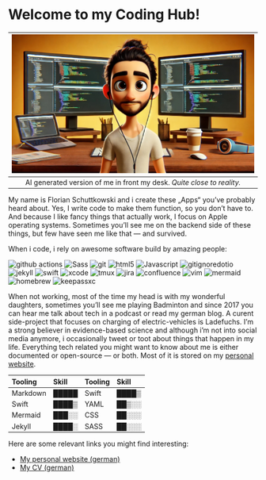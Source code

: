# Welcome to my Coding Hub!

|![](https://raw.githubusercontent.com/flowinho/flowinho/main/coding-hub.jpg)|
|:-:|
|AI generated version of me in front my desk. _Quite close to reality._|

My name is Florian Schuttkowski and i create these „Apps“ you’ve probably heard about. Yes, I write code to make them function, so you don’t have to. And because I like fancy things that actually work, I focus on Apple operating systems. Sometimes you’ll see me on the backend side of these things, but few have seen me like that — and survived.

When i code, i rely on awesome software build by amazing people:

<p>
    <img alt="github actions" src="https://img.shields.io/badge/-Github_Actions-2088FF?style=flat-square&logo=github-actions&logoColor=white" />
    <img alt="Sass" src="https://img.shields.io/badge/-Sass-CC6699?style=flat-square&logo=sass&logoColor=white" />
    <img alt="git" src="https://img.shields.io/badge/-Git-F05032?style=flat-square&logo=git&logoColor=white" />
    <img alt="html5" src="https://img.shields.io/badge/-HTML5-E34F26?style=flat-square&logo=html5&logoColor=white" />
    <img alt="Javascript" src="https://img.shields.io/badge/-javascript-f7df1c?style=flat-square&logo=javascript&logoColor=black" />
    <img alt="gitignoredotio" src="https://img.shields.io/badge/-gitignore.io-204ECF?style=flat-square&logo=gitignoredotio&logoColor=white" />
    <img alt="jekyll" src="https://img.shields.io/badge/-Jekyll-CC0000?style=flat-square&logo=jekyll&logoColor=white" />
    <img alt="swift" src="https://img.shields.io/badge/-Swift-F05138?style=flat-square&logo=swift&logoColor=white" />
    <img alt="xcode" src="https://img.shields.io/badge/-Xcode-147EFB?style=flat-square&logo=xcode&logoColor=white" />
    <img alt="tmux" src="https://img.shields.io/badge/-tmux-1BB91F?style=flat-square&logo=tmux&logoColor=white" />
    <img alt="jira" src="https://img.shields.io/badge/-Jira-0052CC?style=flat-square&logo=tmux&logoColor=white" />
    <img alt="confluence" src="https://img.shields.io/badge/-Confluence-172B4D?style=flat-square&logo=confluence&logoColor=white" />
    <img alt="vim" src="https://img.shields.io/badge/-Vim-019733?style=flat-square&logo=vim&logoColor=white" />
    <img alt="mermaid" src="https://img.shields.io/badge/-Mermaid-FF3670?style=flat-square&logo=mermaid&logoColor=white" />
    <img alt="homebrew" src="https://img.shields.io/badge/-Homebrew-FBB040?style=flat-square&logo=homebrew&logoColor=white" />
    <img alt="keepassxc" src="https://img.shields.io/badge/-KeePassXC-6CAC4D?style=flat-square&logo=keepassxc&logoColor=white" />
</p>

When not working, most of the time my head is with my wonderful daughters, sometimes you’ll see me playing Badminton and since 2017 you can hear me talk about tech in a podcast or read my german blog. A curent side-project that focuses on charging of electric-vehicles is Ladefuchs. I’m a strong believer in evidence-based science and although i’m not into social media anymore, i occasionally tweet or toot about things that happen in my life. Everything tech related you might want to know about me is either documented or open-source — or both. Most of it is stored on my [personal website](https://florianschuttkowski.com).

|Tooling|Skill|Tooling|Skill|
|:--|:--|:--|:--|
|Markdown|█████|Swift|████▒|
|Swift|████▒|YAML|██▒░░|
|Mermaid|███░░|CSS|██░░░|
|Jekyll|████░|SASS|██░░░|

Here are some relevant links you might find interesting:

- [My personal website (german)](https://florianschuttkowski.com)
- [My CV (german)](https://florianschuttkowski.com/cv/)
